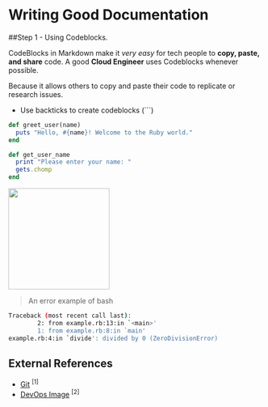 # Writing Good Documentation

##Step 1 - Using Codeblocks.

CodeBlocks in Markdown make it *very easy* for tech people to **copy, paste, and share** code. 
A good **Cloud Engineer** uses Codeblocks whenever possible.

Because it allows others to copy and paste their code to replicate or research issues.

- Use backticks to create codeblocks (```)

```Ruby
def greet_user(name)
  puts "Hello, #{name}! Welcome to the Ruby world."
end

def get_user_name
  print "Please enter your name: "
  gets.chomp
end

```
<img width="200px" src="https://github.com/Prats1408/github-docs-example/assets/144757579/e51dbb6e-d6cb-4b1d-bf56-aa78494fc2af" />

> An error example of bash<sup>
```Bash
Traceback (most recent call last):
        2: from example.rb:13:in `<main>'
        1: from example.rb:8:in `main'
example.rb:4:in `divide': divided by 0 (ZeroDivisionError)

```
 

## External References
- [Git](https://github.com/Prats1408/github-docs-example/edit/main/README.md) <sup>[1]</sup>
- [DevOps Image](https://wallpapercave.com/wp/wp7848258.jpg) <sup>[2]</sup>





